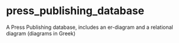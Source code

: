 # press_publishing_database
A Press Publishing database, includes an er-diagram and a relational diagram (diagrams in Greek)
